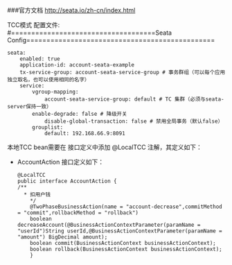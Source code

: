###官方文档
    http://seata.io/zh-cn/index.html

TCC模式
配置文件:
    #====================================Seata Config===============================================
    
    seata:
        enabled: true
        application-id: account-seata-example
        tx-service-group: account-seata-service-group # 事务群组（可以每个应用独立取名，也可以使用相同的名字）
        service:
            vgroup-mapping:
                account-seata-service-group: default # TC 集群（必须与seata-server保持一致）
            enable-degrade: false # 降级开关
                disable-global-transaction: false # 禁用全局事务（默认false）
            grouplist:
                default: 192.168.66.9:8091

本地TCC bean需要在 接口定义中添加 @LocalTCC 注解，其定义如下：

- AccountAction 接口定义如下：
  
      @LocalTCC
      public interface AccountAction {
      /**
        * 扣用户钱
          */
          @TwoPhaseBusinessAction(name = "account-decrease",commitMethod = "commit",rollbackMethod = "rollback")
          boolean decreaseAccount(@BusinessActionContextParameter(paramName = "userId")String userId,@BusinessActionContextParameter(paramName = "amount") BigDecimal amount);
          boolean commit(BusinessActionContext businessActionContext);
          boolean rollback(BusinessActionContext businessActionContext);
          }